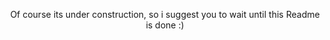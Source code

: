 <p align="center"> Of course its under construction, so i suggest you to wait until this Readme is done :)</p>
